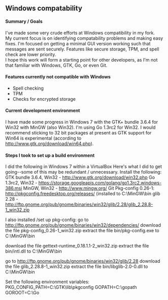 Windows compatability
---------------------

#### Summary / Goals
I've made some very crude efforts at Windows compatibility in my fork.  
My current focus is on identifying compatability problems and making easy fixes. 
I'm focused on getting a minimal GUI version working such that messages are sent securely. Features like secure storage, TPM, and spell check are lower priority.  
I hope this work will form a starting point for other developers, as I'm not that familiar with Windows, GTK, Go, or even Git.

#### Features currently not compatible with Windows
+ Spell checking
+ TPM
+ Checks for encrypted storage

#### Current development environment
I have made some progress in Windows 7 with the GTK+ bundle 3.6.4 for Win32 with MinGW (also Win32). I'm using Go 1.3rc2 for Win32. I would recommend sticking to 32 bit packages at present as GTK support for Win64 is experimental (according to http://www.gtk.org/download/win64.php).  


#### Steps I took to set up a build environment
I did the following in Windows 7 within a VirtualBox
Here's what I did to get going--some of this may be redundant / unnecessary.
Install the following:
GTK bundle 3.6.4, Win32 - http://www.gtk.org/download/win32.php
Go 1.3rc2, Win32 - https://storage.googleapis.com/golang/go1.3rc2.windows-386.msi
MinGW, Win32 - http://www.mingw.org/
Git
Pkg-config 0.26-1: http://pkgconfig.freedesktop.org/releases/ (installed to C:\MinGW\bin
glib 2.28 - http://ftp.gnome.org/pub/gnome/binaries/win32/glib/2.28/glib_2.28.8-1_win32.zip

I also installed /set up pkg-config:
go to http://ftp.gnome.org/pub/gnome/binaries/win32/dependencies/
download the file pkg-config_0.26-1_win32.zip
extract the file bin/pkg-config.exe to C:\MinGW\bin

download the file gettext-runtime_0.18.1.1-2_win32.zip
extract the file bin/intl.dll to C:\MinGW\bin

go to http://ftp.gnome.org/pub/gnome/binaries/win32/glib/2.28
download the file glib_2.28.8-1_win32.zip
extract the file bin/libglib-2.0-0.dll to C:\MinGW\bin

Set the following environment variables:
PKG_CONFIG_PATH=C:\GTK\lib\pkgconfig
GOPATH=C:\gopath
GOROOT=C:\Go
